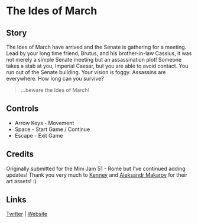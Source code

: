 # The Ides of March
## Story
The Ides of March have arrived and the Senate is gathering for a meeting. Lead by your long time friend, Brutus, and his brother-in-law Cassius, it was not merely a simple Senate meeting but an assassination plot! Someone takes a stab at you, Imperial Caesar, but you are able to avoid contact. You run out of the Senate building. Your vision is foggy. Assassins are everywhere. How long can you survive?

> ...beware the Ides of March!

## Controls
- Arrow Keys - Movement
- Space - Start Game / Continue
- Escape - Exit Game

## Credits
Originally submitted for the Mini Jam 51 - Rome but I've continued adding updates!
Thank you very much to [Kenney](https://kenney.nl) and [Aleksandr Makarov](https://iknowkingrabbit.itch.io) for their art assets! :)

## Links
[Twitter](https://twitter.com/jnho228) | [Website](https://jnho228.tumblr.com)
